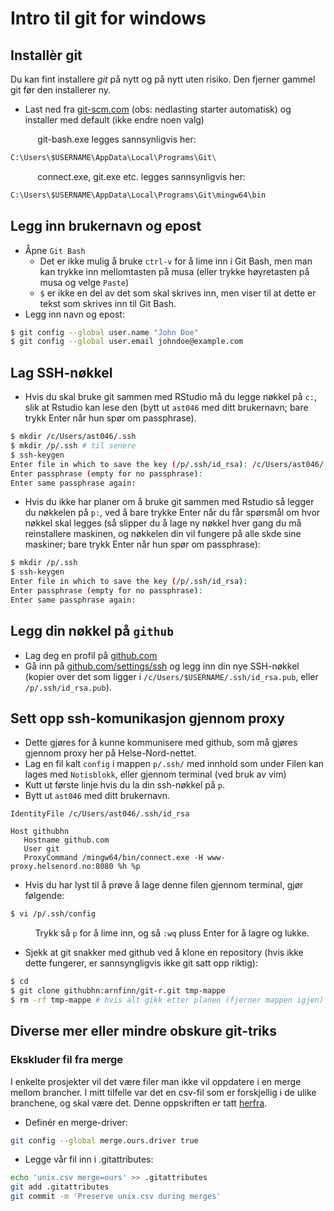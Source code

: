 # Intro til git for windows

## Installèr git

Du kan fint installere *git* på nytt og på nytt uten risiko. Den fjerner gammel git før den installerer ny.

- Last ned fra [git-scm.com](https://git-scm.com/download/win) (obs: nedlasting starter automatisk) og installer med default (ikke endre noen valg)

&nbsp;&nbsp;&nbsp;&nbsp;&nbsp;&nbsp;&nbsp;&nbsp;&nbsp;&nbsp; git-bash.exe legges sannsynligvis her:
```bash
C:\Users\$USERNAME\AppData\Local\Programs\Git\
```

&nbsp;&nbsp;&nbsp;&nbsp;&nbsp;&nbsp;&nbsp;&nbsp;&nbsp;&nbsp; connect.exe, git.exe etc. legges sannsynligvis her:
```bash
C:\Users\$USERNAME\AppData\Local\Programs\Git\mingw64\bin
```


## Legg inn brukernavn og epost

- Åpne `Git Bash`
    - Det er ikke mulig å bruke `ctrl-v` for å lime inn i Git Bash, men man kan trykke inn mellomtasten på musa (eller trykke høyretasten på musa og velge `Paste`)
    - `$` er ikke en del av det som skal skrives inn, men viser til at dette er tekst som skrives inn til Git Bash.
- Legg inn navn og epost:

```bash
$ git config --global user.name "John Doe"
$ git config --global user.email johndoe@example.com
```

## Lag SSH-nøkkel

- Hvis du skal bruke git sammen med RStudio må du legge nøkkel på `c:`, slik at Rstudio kan lese den (bytt ut `ast046` med ditt brukernavn; bare trykk Enter når hun spør om passphrase). 
```bash
$ mkdir /c/Users/ast046/.ssh
$ mkdir /p/.ssh # til senere
$ ssh-keygen
Enter file in which to save the key (/p/.ssh/id_rsa): /c/Users/ast046/.ssh/id_rsa
Enter passphrase (empty for no passphrase):
Enter same passphrase again:
```

- Hvis du ikke har planer om å bruke git sammen med Rstudio så legger du nøkkelen på `p:`, ved å bare trykke Enter når du får spørsmål om hvor nøkkel skal legges (så slipper du å lage ny nøkkel hver gang du må reinstallere maskinen, og nøkkelen din vil fungere på alle skde sine maskiner; bare trykk Enter når hun spør om passphrase):
```bash
$ mkdir /p/.ssh
$ ssh-keygen
Enter file in which to save the key (/p/.ssh/id_rsa):
Enter passphrase (empty for no passphrase):
Enter same passphrase again:
```

## Legg din nøkkel på `github`

- Lag deg en profil på [github.com](https://github.com)
- Gå inn på [github.com/settings/ssh](https://github.com/settings/ssh) og legg inn din nye SSH-nøkkel (kopier over det som ligger i `/c/Users/$USERNAME/.ssh/id_rsa.pub`, eller `/p/.ssh/id_rsa.pub`).

## Sett opp ssh-komunikasjon gjennom proxy

- Dette gjøres for å kunne kommunisere med github, som må gjøres gjennom proxy her på Helse-Nord-nettet.
- Lag en fil kalt `config` i mappen `p/.ssh/` med innhold som under Filen kan lages med `Notisblokk`, eller gjennom terminal (ved bruk av vim)
- Kutt ut første linje hvis du la din ssh-nøkkel på `p`.
- Bytt ut `ast046` med ditt brukernavn.

```
IdentityFile /c/Users/ast046/.ssh/id_rsa

Host githubhn
   Hostname github.com
   User git
   ProxyCommand /mingw64/bin/connect.exe -H www-proxy.helsenord.no:8080 %h %p
```

- Hvis du har lyst til å prøve å lage denne filen gjennom terminal, gjør følgende:
```bash
$ vi /p/.ssh/config
```
&nbsp;&nbsp;&nbsp;&nbsp;&nbsp;&nbsp;&nbsp;&nbsp;&nbsp;&nbsp;Trykk så `p` for å lime inn, og så `:wq` pluss Enter for å lagre og lukke.

- Sjekk at git snakker med github ved å klone en repository (hvis ikke dette fungerer, er sannsyngligvis ikke git satt opp riktig):

```bash
$ cd
$ git clone githubhn:arnfinn/git-r.git tmp-mappe
$ rm -rf tmp-mappe # hvis alt gikk etter planen (fjerner mappen igjen)
```

## Diverse mer eller mindre obskure git-triks

### Ekskluder fil fra merge

I enkelte prosjekter vil det være filer man ikke vil oppdatere i en merge mellom brancher. I mitt tilfelle var det en csv-fil som er forskjellig i de ulike branchene, og skal være det. Denne oppskriften er tatt [herfra](https://medium.com/@porteneuve/how-to-make-git-preserve-specific-files-while-merging-18c92343826b#.sk2g4seov).

- Definér en merge-driver:
```bash
git config --global merge.ours.driver true
```
- Legge vår fil inn i .gitattributes:
```bash
echo 'unix.csv merge=ours' >> .gitattributes
git add .gitattributes
git commit -m 'Preserve unix.csv during merges'
```



